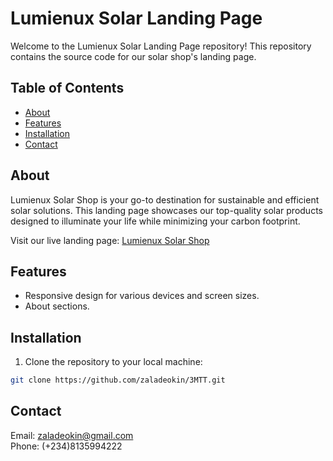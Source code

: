 # Lumienux Solar Landing Page

Welcome to the Lumienux Solar Landing Page repository! This repository contains the source code for our solar shop's landing page.

## Table of Contents

- [About](#about)
- [Features](#features)
- [Installation](#installation)
- [Contact](#Contact)

## About

Lumienux Solar Shop is your go-to destination for sustainable and efficient solar solutions. This landing page showcases our top-quality solar products designed to illuminate your life while minimizing your carbon footprint.

Visit our live landing page: [Lumienux Solar Shop](https://zaladeokin.github.io/3MTT/)

## Features

- Responsive design for various devices and screen sizes.
- About sections.

## Installation

1. Clone the repository to your local machine:

```bash
git clone https://github.com/zaladeokin/3MTT.git
```

## Contact

Email: [zaladeokin@gmail.com](https://mailto:zaladeokin@gmail.com)  
Phone: (+234)8135994222
